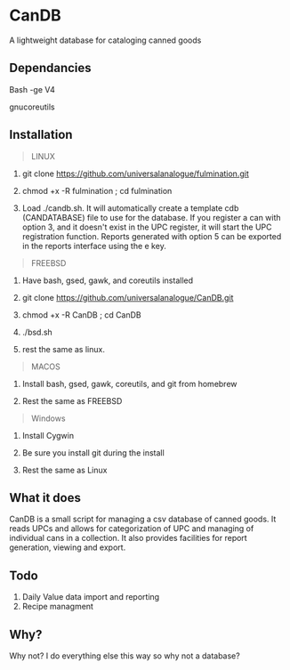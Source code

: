# CanDB
A lightweight database for cataloging canned goods

## Dependancies

Bash -ge V4

gnucoreutils

## Installation
>LINUX
1) git clone https://github.com/universalanalogue/fulmination.git

2) chmod +x -R fulmination ; cd fulmination

3) Load ./candb.sh.  It will automatically create a template cdb (CANDATABASE) file to use for the database.  If you register a can with option 3, and it doesn't exist in the UPC register, it will start the UPC registration function.  Reports generated with option 5 can be exported in the reports interface using the e key.

>FREEBSD
1) Have bash, gsed, gawk, and coreutils installed

2) git clone https://github.com/universalanalogue/CanDB.git

3) chmod +x -R CanDB ; cd CanDB

4) ./bsd.sh

5) rest the same as linux.

>MACOS

1) Install bash, gsed, gawk, coreutils, and git from homebrew

2) Rest the same as FREEBSD

>Windows

1) Install Cygwin

2) Be sure you install git during the install

3) Rest the same as Linux


## What it does
CanDB is a small script for managing a csv database of canned goods.  It reads UPCs and allows for categorization of UPC and managing of individual cans in a collection.  It also provides facilities for report generation, viewing and export. 

## Todo
1) Daily Value data import and reporting
2) Recipe managment

## Why?
Why not?  I do everything else this way so why not a database?
